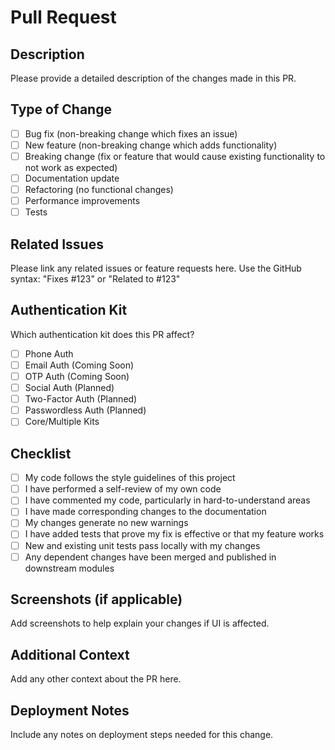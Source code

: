 # Pull Request

## Description
Please provide a detailed description of the changes made in this PR.

## Type of Change
- [ ] Bug fix (non-breaking change which fixes an issue)
- [ ] New feature (non-breaking change which adds functionality)
- [ ] Breaking change (fix or feature that would cause existing functionality to not work as expected)
- [ ] Documentation update
- [ ] Refactoring (no functional changes)
- [ ] Performance improvements
- [ ] Tests

## Related Issues
Please link any related issues or feature requests here. Use the GitHub syntax: "Fixes #123" or "Related to #123"

## Authentication Kit
Which authentication kit does this PR affect?
- [ ] Phone Auth
- [ ] Email Auth (Coming Soon)
- [ ] OTP Auth (Coming Soon)
- [ ] Social Auth (Planned)
- [ ] Two-Factor Auth (Planned)
- [ ] Passwordless Auth (Planned)
- [ ] Core/Multiple Kits

## Checklist
- [ ] My code follows the style guidelines of this project
- [ ] I have performed a self-review of my own code
- [ ] I have commented my code, particularly in hard-to-understand areas
- [ ] I have made corresponding changes to the documentation
- [ ] My changes generate no new warnings
- [ ] I have added tests that prove my fix is effective or that my feature works
- [ ] New and existing unit tests pass locally with my changes
- [ ] Any dependent changes have been merged and published in downstream modules

## Screenshots (if applicable)
Add screenshots to help explain your changes if UI is affected.

## Additional Context
Add any other context about the PR here.

## Deployment Notes
Include any notes on deployment steps needed for this change.
